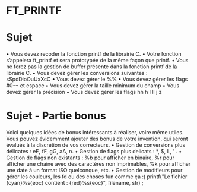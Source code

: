 # FT_PRINTF

# Sujet

• Vous devez recoder la fonction printf de la librairie C.
• Votre fonction s’appelera ft_printf et sera prototypée de la même façon que
printf.
• Vous ne ferez pas la gestion de buffer présente dans la fonction printf de la librairie
C.
• Vous devez gérer les conversions suivantes : sSpdDioOuUxXcC
• Vous devez gérer le %%
• Vous devez gérer les flags #0-+ et espace
• Vous devez gérer la taille minimum du champ
• Vous devez gérer la précision
• Vous devez gérer les flags hh h l ll j z

# Sujet - Partie bonus

  Voici quelques idées de bonus intéressants à réaliser, voire même utiles. Vous pouvez
évidemment ajouter des bonus de votre invention, qui seront évalués à la discrétion de
vos correcteurs.
• Gestion de conversions plus délicates : eE, fF, gG, aA, n.
• Gestion de flags plus delicats : *, $, L, ’ .
• Gestion de flags non existants : %b pour afficher en binaire, %r pour afficher une
chaine avec des caractères non imprimables, %k pour afficher une date à un format
ISO quelconque, etc.
• Gestion de modifieurs pour gérer les couleurs, les fd ou des choses fun comme ça :)
printf("Le fichier {cyan}%s{eoc} contient : {red}%s{eoc}", filename, str) ;
